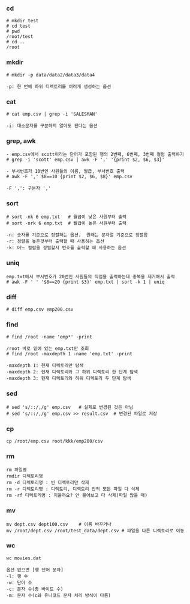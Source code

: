 ### cd
```shell
# mkdir test
# cd test
# pwd
/root/test
# cd ..
/root
```

### mkdir
```shell
# mkdir -p data/data2/data3/data4

-p: 한 번에 하위 디렉토리를 여러개 생성하는 옵션 
``` 

### cat
```shell
# cat emp.csv | grep -i 'SALESMAN'

-i: 대소문자를 구분하지 않아도 된다는 옵션
``` 

### grep, awk
```shell
- emp.csv에서 scott이라는 단어가 포함된 행의 2번째, 6번째, 3번째 컬럼 출력하기
# grep -i 'scott' emp.csv | awk -F ',' '{print $2, $6, $3}'

- 부서번호가 10번인 사원들의 이름, 월급, 부서번호 출력
# awk -F ',' $8==10 {print $2, $6, $8}' emp.csv

-F ',': 구분자 ',' 
```

### sort
```shell
# sort -nk 6 emp.txt   # 월급이 낮은 사원부터 출력 
# sort -nrk 6 emp.txt  # 월급이 높은 사원부터 출력

-n: 숫자를 기준으로 정렬하는 옵션.  원래는 문자열 기준으로 정렬함 
-r: 정렬을 높은것부터 출력할 때 사용하는 옵션
-k: 어느 컬럼을 정렬할지 번호를 출력할 때 사용하는 옵션
```

### uniq
```shell
emp.txt에서 부서번호가 20번인 사원들의 직업을 출력하는데 중복을 제거해서 출력
# awk -F ' ' '$8==20 {print $3}' emp.txt | sort -k 1 | uniq
```

### diff
```shell
# diff emp.csv emp200.csv
```

### find
```shell
# find /root -name 'emp*' -print

/root 바로 밑에 있는 emp.txt만 조회
# find /root -maxdepth 1 -name 'emp.txt' -print

-maxdepth 1: 현재 디렉토리만 탐색
-maxdepth 2: 현재 디렉토리와 그 하위 디렉토리 한 단계 탐색
-maxdepth 3: 현재 디렉토리와 하위 디렉토리 두 단계 탐색 
```

### sed
```shell
# sed 's/::/,/g' emp.csv   # 실제로 변경된 것은 아님
# sed 's/::/,/g' emp.csv >> result.csv  # 변경된 파일로 저장
```

### cp
```shell
cp /root/emp.csv root/kkk/emp200/csv
```

### rm
```shell
rm 파일명
rmdir 디렉토리명
rm -d 디렉토리명 : 빈 디렉토리만 삭제
rm -r 디렉토리명 : 디렉토리, 디렉토리 안의 모든 파일 다 삭제
rm -rf 디렉토리명 : 지울까요? 안 물어보고 다 삭제(파일 많을 때)
```

### mv
```shell
mv dept.csv dept100.csv    # 이름 바꾸거나
mv /root/dept.csv /root/test_data/dept.csv # 파일을 다른 디렉토리로 이동
```

### wc
```shell
wc movies.dat

옵션 없으면 [행 단어 문자]
-l: 행 수
-w: 단어 수
-c: 문자 수(총 바이트 수)
-m: 문자 수(c와 유니코드 문자 처리 방식이 다름)
```






